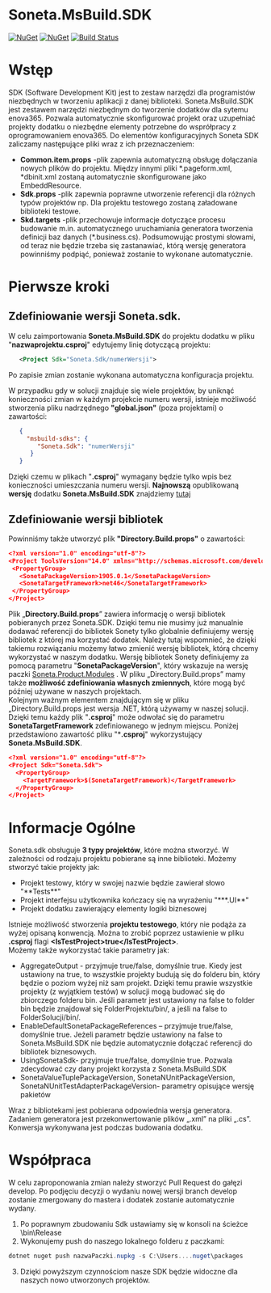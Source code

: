 # Soneta.MsBuild.SDK

[![NuGet](https://img.shields.io/nuget/v/Soneta.Sdk.svg)](https://www.nuget.org/packages/Soneta.Sdk)
  [![NuGet](https://img.shields.io/nuget/dt/Soneta.Sdk.svg)](https://www.nuget.org/packages/Soneta.Sdk)
  [![Build Status](https://soneta.visualstudio.com/GitHub/_apis/build/status/Soneta.MsBuild.SDK?branchName=master)](https://soneta.visualstudio.com/GitHub/_build/latest?definitionId=2&branchName=master)
  
# Wstęp 
SDK (Software Development Kit) jest to zestaw narzędzi dla programistów niezbędnych w tworzeniu aplikacji z danej biblioteki. Soneta.MsBuild.SDK jest zestawem narzędzi niezbędnym do tworzenie dodatków dla sytemu enova365. Pozwala automatycznie skonfigurować projekt oraz uzupełniać projekty dodatku o niezbędne elementy potrzebne do wsprółpracy z oprogramowaniem enova365. Do elementów konfiguracyjnych Soneta SDK zaliczamy następujące pliki wraz z ich przeznaczeniem:<br>
<ul>
  <li><b>Common.item.props</b> -plik zapewnia automatyczną obsługę dołączania nowych plików do projektu. Między innymi pliki *.pageform.xml, *dbinit.xml zostaną automatycznie skonfigurowane jako EmbeddResource.</li>

  <li><b>Sdk.props</b> -plik zapewnia poprawne utworzenie referencji dla różnych typów projektów np. Dla projektu testowego zostaną załadowane biblioteki testowe.</li>
  <li><b>Skd.targets</b> -plik przechowuje informacje dotyczące procesu budowanie m.in. automatycznego uruchamiania generatora tworzenia definicji baz danych (*.business.cs). Podsumowując prostymi słowami, od teraz nie będzie trzeba się zastanawiać, którą wersję generatora powinniśmy podpiąć, ponieważ zostanie to wykonane automatycznie.</li>
</ul>

# Pierwsze kroki
## Zdefiniowanie wersji Soneta.sdk.<br>

W celu zaimportowania **Soneta.MsBuild.SDK** do projektu dodatku w pliku "**nazwaprojektu.csproj**" edytujemy linię dotyczącą projektu: 
```xml
   <Project Sdk="Soneta.Sdk/numerWersji">  
```
Po zapisie zmian zostanie wykonana automatyczna konfiguracja projektu.


W przypadku gdy w solucji znajduje się wiele projektów, by uniknąć konieczności zmian w każdym projekcie numeru wersji, istnieje możliwość stworzenia pliku nadrzędnego **"global.json"** (poza projektami) o zawartości: 
```json
   { 
     "msbuild-sdks": { 
        "Soneta.Sdk": "numerWersji" 
      }
   } 
```
 Dzięki czemu w plikach "**.csproj**" wymagany będzie tylko wpis bez konieczności umieszczania numeru wersji. **Najnowszą** opublikowaną **wersję** dodatku **Soneta.MsBuild.SDK** znajdziemy [tutaj](https://www.nuget.org/packages/Soneta.Sdk/)
 ## Zdefiniowanie wersji bibliotek 
 Powinniśmy także utworzyć plik **"Directory.Build.props"** o zawartości:
 ```json
 <?xml version="1.0" encoding="utf-8"?>
<Project ToolsVersion="14.0" xmlns="http://schemas.microsoft.com/developer/msbuild/2003">
  <PropertyGroup>
    <SonetaPackageVersion>1905.0.1</SonetaPackageVersion>
    <SonetaTargetFramework>net46</SonetaTargetFramework>
  </PropertyGroup>
</Project>
```
Plik „**Directory.Build.props**” zawiera informację o wersji bibliotek pobieranych przez Soneta.SDK. Dzięki temu nie musimy już manualnie dodawać referencji do bibliotek Sonety tylko globalnie definiujemy wersję bibliotek z której ma korzystać dodatek. Należy tutaj wspomnieć, że dzięki takiemu rozwiązaniu możemy łatwo zmienić wersję bibliotek, którą chcemy wykorzystać w naszym dodatku. Wersję bibliotek Sonety definiujemy za pomocą parametru "**SonetaPackageVersion**", który wskazuje na wersję paczki [Soneta.Product.Modules](https://www.nuget.org/packages/Soneta.Products.Modules/) . W pliku „Directory.Build.props” mamy także **możliwość zdefiniowania własnych zmiennych**, które mogą być później używane w naszych projektach.<br>
Kolejnym ważnym elementem znajdującym się w pliku „Directory.Build.props jest wersja .NET, którą używamy w naszej solucji. Dzięki temu każdy plik "**.csproj**" może odwołać się do parametru **SonetaTargetFramework** zdefiniowanego w jednym miejscu. Poniżej przedstawiono zawartość pliku "***.csproj**" wykorzystujący **Soneta.MsBuild.SDK**.
```json
<?xml version="1.0" encoding="utf-8"?>
<Project Sdk="Soneta.Sdk">
  <PropertyGroup>
    <TargetFramework>$(SonetaTargetFramework)</TargetFramework>
  </PropertyGroup>
</Project>
```

# Informacje Ogólne
Soneta.sdk obsługuje **3 typy projektów**, które można stworzyć. W zależności od rodzaju projektu pobierane są inne biblioteki. Możemy stworzyć takie projekty jak:<br>
<ul>
   <li>Projekt testowy, który w swojej nazwie będzie zawierał słowo "**Tests**"</li>
   <li>Projekt interfejsu użytkownika kończacy się na wyrażeniu "***.UI**"</li>
   <li>Projekt dodatku zawierający elementy logiki biznesowej</li>
</ul>

Istnieje możliwość stworzenia **projektu testowego**, który nie podąża za wyżej opisaną konwencją. Można to zrobić poprzez ustawienie w pliku **.csproj** flagi **\<IsTestProject>true\</IsTestProject>**.<br>
Możemy także wykorzystać takie parametry jak:<br>
<ul>
  <li>AggregateOutput - przyjmuje true/false, domyślnie true. Kiedy jest ustawiony na true, to wszystkie projekty budują się do folderu bin, który będzie o poziom wyżej niż sam projekt. Dzięki temu prawie wszystkie projekty (z wyjątkiem testów) w solucji mogą budować się do zbiorczego folderu bin. Jeśli parametr jest ustawiony na false to folder bin będzie znajdował się FolderProjektu/bin/, a jeśli na false to FolderSolucji/bin/.</li>
  <li>EnableDefaultSonetaPackageReferences – przyjmuje true/false, domyślnie true. Jeżeli parametr będzie ustawiony na false to Soneta.MsBuild.SDK nie będzie automatycznie dołączać referencji do bibliotek biznesowych.</li>
  <li>UsingSonetaSdk- przyjmuje true/false, domyślnie true. Pozwala zdecydować czy dany projekt korzysta z Soneta.MsBuild.SDK</li>
  <li>SonetaValueTuplePackageVersion, SonetaNUnitPackageVersion, SonetaNUnitTestAdapterPackageVersion- parametry opisujące wersję   pakietów</li>
</ul>


Wraz z bibliotekami jest pobierana odpowiednia wersja generatora. Zadaniem generatora jest przekonwertowanie plików „.xml” na pliki „.cs”. Konwersja wykonywana jest podczas budowania dodatku.   

# Współpraca
W celu zaproponowania zmian należy stworzyć Pull Request do gałęzi develop. Po podjęciu decyzji o wydaniu nowej wersji branch develop zostanie zmergowany do mastera i dodatek zostanie automatycznie wydany. 
1. Po poprawnym zbudowaniu Sdk ustawiamy się w konsoli na ścieżce \bin\Release
2. Wykonujemy push do naszego lokalnego folderu z paczkami: 
```powershell
dotnet nuget push nazwaPaczki.nupkg -s C:\Users....nuget\packages
``` 
3. Dzięki powyższym czynnościom nasze SDK będzie widoczne dla naszych nowo utworzonych projektów. 


